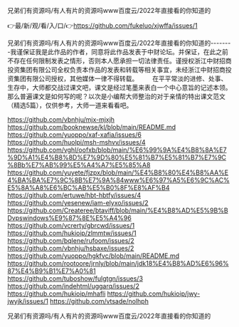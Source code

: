 兄弟们有资源吗/有人有片的资源吗www百度云/2022年直接看的你知道的

👉最/新/观/看/入/口/👉https://github.com/fukeluo/xjwffa/issues/1

兄弟们有资源吗/有人有片的资源吗www百度云/2022年直接看的你知道的--------我谨保证我是此作品的作者，同意将此作品发表于中财论坛。并保证，在此之前不存在任何限制发表之情形，否则本人愿承担一切法律责任。谨授权浙江中财招商投资集团有限公司全权负责本作品的发表和转载等相关事宜，未经浙江中财招商投资集团有限公司授权，其他媒体一律不得转载。
　　在平平常淡的进修、处事、生存中，大师都交战过课文吧，课文是经过笔墨来表白一个中心意旨的记述本领。那么普遍课文是如何写的呢？以次是小编帮大师整治的对于亲情的特出课文范文（精选5篇），仅供参考，大师一道来看看吧。


https://github.com/vbnhju/mjx-mjxjh
https://github.com/booknewse/kl/blob/main/README.md
https://github.com/yuoppo/xaf-xafia/issues/6
https://github.com/huolpi/msh-mshvv/issues/4
https://github.com/vghl/oofxb/blob/main/%E6%99%9A%E4%B8%8A%E7%9D%A1%E4%B8%8D%E7%9D%80%E5%81%B7%E5%81%B7%E7%9C%8Bb%E7%AB%99%E5%A4%A7%E5%85%A8
https://github.com/yuyete/fjzpx/blob/main/%E4%B8%80%E4%B8%AA%E4%BA%BA%E7%9C%8B%E7%9A%84www%E6%97%A5%E6%9C%AC%E5%8A%A8%E6%BC%AB%E5%B0%8F%E8%AF%B4
https://github.com/ertuwe/hbt-hbtfy/issues/4
https://github.com/yesenew/iam-elyxo/issues/2
https://github.com/Createree/btaviff/blob/main/%E4%B8%AD%E5%9B%BDvpswindows%E9%87%8E%E5%A4%96
https://github.com/vcrerty/gbrcwd/issues/1
https://github.com/hukioip/zlmmtw/issues/1
https://github.com/bqlene/rufoom/issues/2
https://github.com/vbnhju/hsbaxe/issues/2
https://github.com/yuoppo/hgkfvc/blob/main/README.md
https://github.com/rootoore/jrnly/blob/main/jdk18%E4%B8%AD%E6%96%87%E4%B9%B1%E7%A0%81
https://github.com/tuboshow/fulgtgn/issues/3
https://github.com/indehtml/uggarq/issues/2
https://github.com/hukioip/mhafli
https://github.com/hukioip/jwy-jwyjk/issues/1
https://github.com/vtsade/nolhph

兄弟们有资源吗/有人有片的资源吗www百度云/2022年直接看的你知道的
